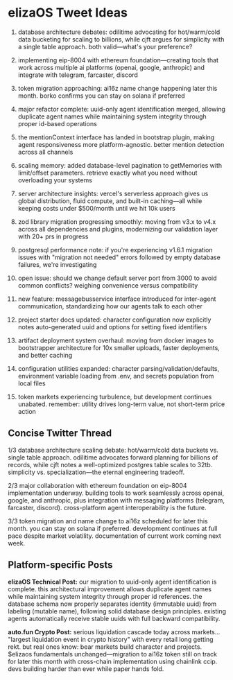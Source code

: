 # elizaOS Tweet Ideas

1. database architecture debates: odilitime advocating for hot/warm/cold data bucketing for scaling to billions, while cjft argues for simplicity with a single table approach. both valid—what's your preference?

2. implementing eip-8004 with ethereum foundation—creating tools that work across multiple ai platforms (openai, google, anthropic) and integrate with telegram, farcaster, discord

3. token migration approaching: ai16z name change happening later this month. borko confirms you can stay on solana if preferred

4. major refactor complete: uuid-only agent identification merged, allowing duplicate agent names while maintaining system integrity through proper id-based operations

5. the mentionContext interface has landed in bootstrap plugin, making agent responsiveness more platform-agnostic. better mention detection across all channels

6. scaling memory: added database-level pagination to getMemories with limit/offset parameters. retrieve exactly what you need without overloading your systems

7. server architecture insights: vercel's serverless approach gives us global distribution, fluid compute, and built-in caching—all while keeping costs under $500/month until we hit 10k users

8. zod library migration progressing smoothly: moving from v3.x to v4.x across all dependencies and plugins, modernizing our validation layer with 20+ prs in progress

9. postgresql performance note: if you're experiencing v1.6.1 migration issues with "migration not needed" errors followed by empty database failures, we're investigating

10. open issue: should we change default server port from 3000 to avoid common conflicts? weighing convenience versus compatibility

11. new feature: messagebusservice interface introduced for inter-agent communication, standardizing how our agents talk to each other

12. project starter docs updated: character configuration now explicitly notes auto-generated uuid and options for setting fixed identifiers

13. artifact deployment system overhaul: moving from docker images to bootstrapper architecture for 10x smaller uploads, faster deployments, and better caching

14. configuration utilities expanded: character parsing/validation/defaults, environment variable loading from .env, and secrets population from local files

15. token markets experiencing turbulence, but development continues unabated. remember: utility drives long-term value, not short-term price action

## Concise Twitter Thread

1/3 database architecture scaling debate: hot/warm/cold data buckets vs. single table approach. odilitime advocates forward planning for billions of records, while cjft notes a well-optimized postgres table scales to 32tb. simplicity vs. specialization—the eternal engineering tradeoff.

2/3 major collaboration with ethereum foundation on eip-8004 implementation underway. building tools to work seamlessly across openai, google, and anthropic, plus integration with messaging platforms (telegram, farcaster, discord). cross-platform agent interoperability is the future.

3/3 token migration and name change to ai16z scheduled for later this month. you can stay on solana if preferred. development continues at full pace despite market volatility. documentation of current work coming next week.

## Platform-specific Posts

**elizaOS Technical Post:**
our migration to uuid-only agent identification is complete. this architectural improvement allows duplicate agent names while maintaining system integrity through proper id references. the database schema now properly separates identity (immutable uuid) from labeling (mutable name), following solid database design principles. existing agents automatically receive stable uuids with full backward compatibility.

**auto.fun Crypto Post:**
serious liquidation cascade today across markets... "largest liquidation event in crypto history" with every retail long getting rekt. but real ones know: bear markets build character and projects. $elizaos fundamentals unchanged—migration to ai16z token still on track for later this month with cross-chain implementation using chainlink ccip. devs building harder than ever while paper hands fold.